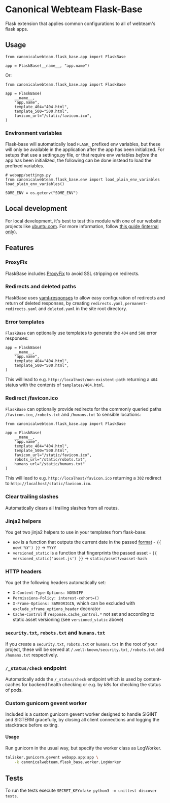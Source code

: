 # Canonical Webteam Flask-Base

Flask extension that applies common configurations to all of webteam's flask apps.

## Usage

```python3
from canonicalwebteam.flask_base.app import FlaskBase

app = FlaskBase(__name__, "app.name")
```

Or:

```python3
from canonicalwebteam.flask_base.app import FlaskBase

app = FlaskBase(
    __name__,
    "app.name",
    template_404="404.html",
    template_500="500.html",
    favicon_url="/static/favicon.ico",
)
```

### Environment variables

Flask-base will automatically load `FLASK_` prefixed env variables, but these will only be available in the application after the app has been initialized. For setups that use a settings.py file, or that require env variables _before_ the app has been initialized, the following can be done instead to load the prefixed variables.

```python3
# webapp/settings.py
from canonicalwebteam.flask_base.env import load_plain_env_variables
load_plain_env_variables()

SOME_ENV = os.getenv("SOME_ENV") 
```

## Local development

For local development, it's best to test this module with one of our website projects like [ubuntu.com](https://github.com/canonical-web-and-design/ubuntu.com/). For more information, follow [this guide (internal only)](https://discourse.canonical.com/t/how-to-run-our-python-modules-for-local-development/308).

## Features

### ProxyFix

FlaskBase includes [ProxyFix](https://werkzeug.palletsprojects.com/en/3.0.x/middleware/proxy_fix/) to avoid SSL stripping on redirects.

### Redirects and deleted paths

FlaskBase uses [yaml-responses](https://github.com/canonical-web-and-design/canonicalwebteam.yaml-responses) to allow easy configuration of redirects and return of deleted responses, by creating `redirects.yaml`, `permanent-redirects.yaml` and `deleted.yaml` in the site root directory.

### Error templates

`FlaskBase` can optionally use templates to generate the `404` and `500` error responses:

```python3
app = FlaskBase(
    __name__,
    "app.name",
    template_404="404.html",
    template_500="500.html",
)
```

This will lead to e.g. `http://localhost/non-existent-path` returning a `404` status with the contents of `templates/404.html`.

### Redirect /favicon.ico

`FlaskBase` can optionally provide redirects for the commonly queried paths `/favicon.ico`, `/robots.txt` and `/humans.txt` to sensible locations:

```python3
from canonicalwebteam.flask_base.app import FlaskBase

app = FlaskBase(
    __name__,
    "app.name",
    template_404="404.html",
    template_500="500.html",
    favicon_url="/static/favicon.ico",
    robots_url="/static/robots.txt",
    humans_url="/static/humans.txt"
)
```

This will lead to e.g. `http://localhost/favicon.ico` returning a `302` redirect to `http://localhost/static/favicon.ico`.

### Clear trailing slashes

Automatically clears all trailing slashes from all routes.

### Jinja2 helpers

You get two jinja2 helpers to use in your templates from flask-base:

- `now` is a function that outputs the current date in the passed [format](https://docs.python.org/3/library/datetime.html#strftime-and-strptime-format-codes) - `{{ now('%Y') }}` -> `YYYY`
- `versioned_static` is a function that fingerprints the passed asset - `{{ versioned_static('asset.js') }}` -> `static/asset?v=asset-hash`

### HTTP headers

You get the following headers automatically set:

- `X-Content-Type-Options: NOSNIFF`
- `Permissions-Policy: interest-cohort=()`
- `X-Frame-Options: SAMEORIGIN`, which can be excluded with `exclude_xframe_options_header` decorator
- `Cache-Control` if `response.cache_control.*` not set and according to static asset versioning (see `versioned_static` above)

### `security.txt`, `robots.txt` and `humans.txt`

If you create a `security.txt`, `robots.txt` or `humans.txt` in the root of your project, these will be served at `/.well-known/security.txt`, `/robots.txt` and `/humans.txt` respectively.

### `/_status/check` endpoint

Automatically adds the `/_status/check` endpoint which is used by content-caches for backend health checking or e.g. by k8s for checking the status of pods.

### Custom gunicorn gevent worker

Included is a custom gunicorn gevent worker designed to handle SIGINT and SIGTERM gracefully, by closing all client connections and logging the stacktrace before exiting.

#### Usage
Run gunicorn in the usual way, but specify the worker class as LogWorker.

```bash
talisker.gunicorn.gevent webapp.app:app \
    -k canonicalwebteam.flask_base.worker.LogWorker
```

## Tests

To run the tests execute `SECRET_KEY=fake python3 -m unittest discover tests`.
